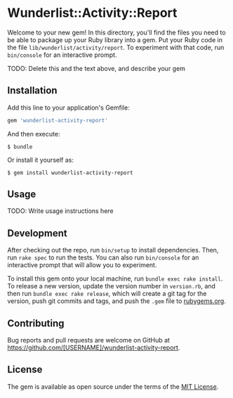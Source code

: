 # Wunderlist::Activity::Report

Welcome to your new gem! In this directory, you'll find the files you need to be able to package up your Ruby library into a gem. Put your Ruby code in the file `lib/wunderlist/activity/report`. To experiment with that code, run `bin/console` for an interactive prompt.

TODO: Delete this and the text above, and describe your gem

## Installation

Add this line to your application's Gemfile:

```ruby
gem 'wunderlist-activity-report'
```

And then execute:

    $ bundle

Or install it yourself as:

    $ gem install wunderlist-activity-report

## Usage

TODO: Write usage instructions here

## Development

After checking out the repo, run `bin/setup` to install dependencies. Then, run `rake spec` to run the tests. You can also run `bin/console` for an interactive prompt that will allow you to experiment.

To install this gem onto your local machine, run `bundle exec rake install`. To release a new version, update the version number in `version.rb`, and then run `bundle exec rake release`, which will create a git tag for the version, push git commits and tags, and push the `.gem` file to [rubygems.org](https://rubygems.org).

## Contributing

Bug reports and pull requests are welcome on GitHub at https://github.com/[USERNAME]/wunderlist-activity-report.


## License

The gem is available as open source under the terms of the [MIT License](http://opensource.org/licenses/MIT).

